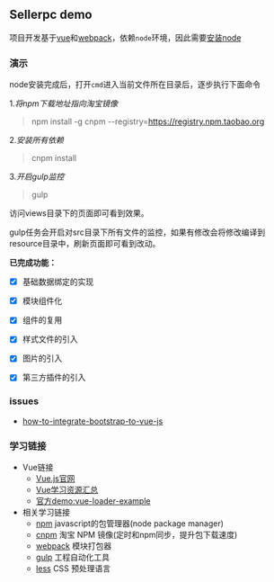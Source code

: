 ## Sellerpc demo

项目开发基于[vue](http://vuejs.org.cn/)和[webpack](https://webpack.github.io/)，依赖`node`环境，因此需要[安装node](https://nodejs.org/en/)

### 演示

node安装完成后，打开`cmd`进入当前文件所在目录后，逐步执行下面命令

1.*将npm下载地址指向淘宝镜像*

>npm install -g cnpm --registry=https://registry.npm.taobao.org

2.*安装所有依赖*

>cnpm install

3.*开启gulp监控*

>gulp



访问views目录下的页面即可看到效果。

gulp任务会开启对src目录下所有文件的监控，如果有修改会将修改编译到resource目录中，刷新页面即可看到改动。

**已完成功能：**

- [x] 基础数据绑定的实现
- [x] 模块组件化
- [x] 组件的复用
- [x] 样式文件的引入
- [x] 图片的引入
- [x] 第三方插件的引入


### issues

+   [how-to-integrate-bootstrap-to-vue-js](http://forum.vuejs.org/topic/1403/how-to-integrate-bootstrap-to-vue-js/4)



### 学习链接

-   Vue链接
    +   [Vue.js官网](http://vuejs.org.cn/)
    +   [Vue学习资源汇总](https://github.com/vuejs/awesome-vue#tutorials)
    +   [官方demo:vue-loader-example](https://github.com/vuejs/vue-loader-example/)
-   相关学习链接
    +   [npm](https://www.npmjs.com/) javascript的包管理器(node package manager)
    +   [cnpm](https://npm.taobao.org/) 淘宝 NPM 镜像(定时和npm同步，提升包下载速度)
    +   [webpack](https://webpack.github.io/) 模块打包器
    +   [gulp](http://gulpjs.com/) 工程自动化工具
    +   [less](http://less.bootcss.com/)  CSS 预处理语言


